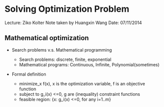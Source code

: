 Solving Optimization Problem
=============================

Lecture: Ziko Kolter
Note taken by Huangxin Wang
Date: 07/11/2014

## Mathematical optimization

- Search problems v.s. Mathematical programming
	- Search problems: discrete, finite, exponential
	- Mathematical programs: Continuous, Infinite, Polynomial(sometimes)

- Formal definition
	- minimize_x f(x), x is the optimization variable, f is an objective function
	- subject to g_i(x) <=0, g are (inequality) constraint functions
	- feasible region: {x: g_i(x) <=0, for any i=1..m}
	
	



